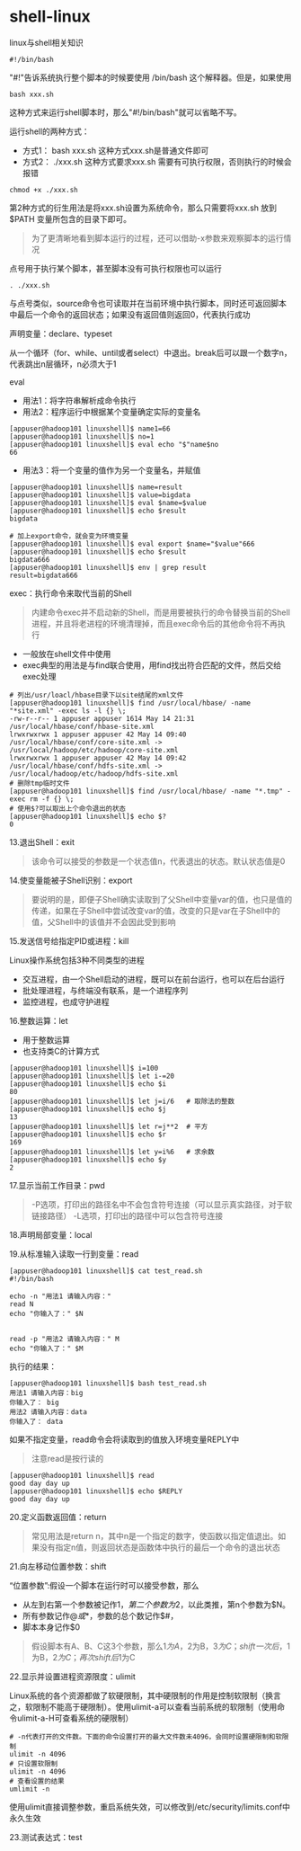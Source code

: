 # shell-linux
linux与shell相关知识



```
#!/bin/bash
```
"#!"告诉系统执行整个脚本的时候要使用 /bin/bash 这个解释器。但是，如果使用
```
bash xxx.sh 
```
这种方式来运行shell脚本时，那么"#!/bin/bash"就可以省略不写。

运行shell的两种方式：
- 方式1： bash xxx.sh 这种方式xxx.sh是普通文件即可
- 方式2： ./xxx.sh  这种方式要求xxx.sh 需要有可执行权限，否则执行的时候会报错
```
chmod +x ./xxx.sh
```
第2种方式的衍生用法是将xxx.sh设置为系统命令，那么只需要将xxx.sh 放到 $PATH 变量所包含的目录下即可。

> 为了更清晰地看到脚本运行的过程，还可以借助-x参数来观察脚本的运行情况

点号用于执行某个脚本，甚至脚本没有可执行权限也可以运行
```
. ./xxx.sh 
```
与点号类似，source命令也可读取并在当前环境中执行脚本，同时还可返回脚本中最后一个命令的返回状态；如果没有返回值则返回0，代表执行成功

声明变量：declare、typeset

从一个循环（for、while、until或者select）中退出。break后可以跟一个数字n，代表跳出n层循环，n必须大于1


eval
- 用法1：将字符串解析成命令执行
- 用法2：程序运行中根据某个变量确定实际的变量名
```
[appuser@hadoop101 linuxshell]$ name1=66
[appuser@hadoop101 linuxshell]$ no=1
[appuser@hadoop101 linuxshell]$ eval echo "$"name$no
66
```
- 用法3：将一个变量的值作为另一个变量名，并赋值
```
[appuser@hadoop101 linuxshell]$ name=result
[appuser@hadoop101 linuxshell]$ value=bigdata
[appuser@hadoop101 linuxshell]$ eval $name=$value
[appuser@hadoop101 linuxshell]$ echo $result
bigdata

# 加上export命令，就会变为环境变量
[appuser@hadoop101 linuxshell]$ eval export $name="$value"666
[appuser@hadoop101 linuxshell]$ echo $result
bigdata666
[appuser@hadoop101 linuxshell]$ env | grep result
result=bigdata666

```

exec：执行命令来取代当前的Shell
> 内建命令exec并不启动新的Shell，而是用要被执行的命令替换当前的Shell进程，并且将老进程的环境清理掉，而且exec命令后的其他命令将不再执行
- 一般放在shell文件中使用
- exec典型的用法是与find联合使用，用find找出符合匹配的文件，然后交给exec处理
```
# 列出/usr/loacl/hbase目录下以site结尾的xml文件
[appuser@hadoop101 linuxshell]$ find /usr/local/hbase/ -name "*site.xml" -exec ls -l {} \;
-rw-r--r-- 1 appuser appuser 1614 May 14 21:31 /usr/local/hbase/conf/hbase-site.xml
lrwxrwxrwx 1 appuser appuser 42 May 14 09:40 /usr/local/hbase/conf/core-site.xml -> /usr/local/hadoop/etc/hadoop/core-site.xml
lrwxrwxrwx 1 appuser appuser 42 May 14 09:42 /usr/local/hbase/conf/hdfs-site.xml -> /usr/local/hadoop/etc/hadoop/hdfs-site.xml
# 删除tmp临时文件
[appuser@hadoop101 linuxshell]$ find /usr/local/hbase/ -name "*.tmp" -exec rm -f {} \;
# 使用$?可以取出上个命令退出的状态
[appuser@hadoop101 linuxshell]$ echo $?
0

```
13.退出Shell：exit
> 该命令可以接受的参数是一个状态值n，代表退出的状态。默认状态值是0

14.使变量能被子Shell识别：export
> 要说明的是，即便子Shell确实读取到了父Shell中变量var的值，也只是值的传递，如果在子Shell中尝试改变var的值，改变的只是var在子Shell中的值，父Shell中的该值并不会因此受到影响

15.发送信号给指定PID或进程：kill

Linux操作系统包括3种不同类型的进程
- 交互进程，由一个Shell启动的进程，既可以在前台运行，也可以在后台运行
- 批处理进程，与终端没有联系，是一个进程序列
- 监控进程，也成守护进程

16.整数运算：let
- 用于整数运算
- 也支持类C的计算方式
```
[appuser@hadoop101 linuxshell]$ i=100
[appuser@hadoop101 linuxshell]$ let i-=20
[appuser@hadoop101 linuxshell]$ echo $i
80
[appuser@hadoop101 linuxshell]$ let j=i/6   # 取除法的整数
[appuser@hadoop101 linuxshell]$ echo $j
13
[appuser@hadoop101 linuxshell]$ let r=j**2  # 平方
[appuser@hadoop101 linuxshell]$ echo $r
169
[appuser@hadoop101 linuxshell]$ let y=i%6   # 求余数
[appuser@hadoop101 linuxshell]$ echo $y
2
```
17.显示当前工作目录：pwd
> -P选项，打印出的路径名中不会包含符号连接（可以显示真实路径，对于软链接路径）
> -L选项，打印出的路径中可以包含符号连接

18.声明局部变量：local

19.从标准输入读取一行到变量：read
```
[appuser@hadoop101 linuxshell]$ cat test_read.sh 
#!/bin/bash

echo -n "用法1 请输入内容："
read N
echo "你输入了：" $N


read -p "用法2 请输入内容：" M
echo "你输入了：" $M
```
执行的结果：
```
[appuser@hadoop101 linuxshell]$ bash test_read.sh 
用法1 请输入内容：big
你输入了： big
用法2 请输入内容：data
你输入了： data
```
如果不指定变量，read命令会将读取到的值放入环境变量REPLY中
> 注意read是按行读的
```
[appuser@hadoop101 linuxshell]$ read
good day day up
[appuser@hadoop101 linuxshell]$ echo $REPLY
good day day up
```

20.定义函数返回值：return
> 常见用法是return n，其中n是一个指定的数字，使函数以指定值退出。如果没有指定n值，则返回状态是函数体中执行的最后一个命令的退出状态

21.向左移动位置参数：shift

“位置参数”:假设一个脚本在运行时可以接受参数，那么
- 从左到右第一个参数被记作$1，第二个参数为$2，以此类推，第n个参数为$N。
- 所有参数记作$@或$*，参数的总个数记作$#，
- 脚本本身记作$0

> 假设脚本有A、B、C这3个参数，那么$1为A，$2为B，$3为C；shift一次后，$1为B，$2为C；再次shift后$1为C

22.显示并设置进程资源限度：ulimit

Linux系统的各个资源都做了软硬限制，其中硬限制的作用是控制软限制（换言之，软限制不能高于硬限制）。使用ulimit-a可以查看当前系统的软限制（使用命令ulimit-a-H可查看系统的硬限制）

```
# -n代表打开的文件数。下面的命令设置打开的最大文件数未4096，会同时设置硬限制和软限制
ulimit -n 4096
# 只设置软限制
ulimit -n 4096
# 查看设置的结果
umlimit -n
```
使用ulimit直接调整参数，重启系统失效，可以修改到/etc/security/limits.conf中永久生效

23.测试表达式：test